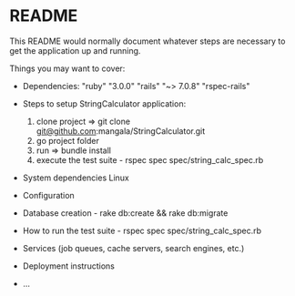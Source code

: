 # README

This README would normally document whatever steps are necessary to get the
application up and running.

Things you may want to cover:

* Dependencies:
  "ruby" "3.0.0"
  "rails" "~> 7.0.8" 
  "rspec-rails"

* Steps to setup StringCalculator application:
  1. clone project => git clone git@github.com:mangala/StringCalculator.git
  2. go project folder
  3. run => bundle install
  4. execute the test suite - rspec  spec spec/string_calc_spec.rb



* System dependencies
  Linux

* Configuration

* Database creation - rake db:create && rake db:migrate

* How to run the test suite - rspec  spec spec/string_calc_spec.rb

* Services (job queues, cache servers, search engines, etc.)

* Deployment instructions

* ...


